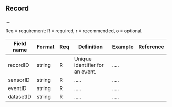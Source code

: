 ## Record

.... 

Req = requirement: R = required, r = recommended, o = optional.

| Field name | Format | Req | Definition | Example | Reference |
| ---------- | ------ | --- | ---------- | ------- | --------- |
| recordID | string | R | Unique identifier for an event. | ..... |
| sensorID | string | R | ..... | ..... |
| eventID | string | R | ..... | ..... |
| datasetID | string | R | ..... | ..... |
